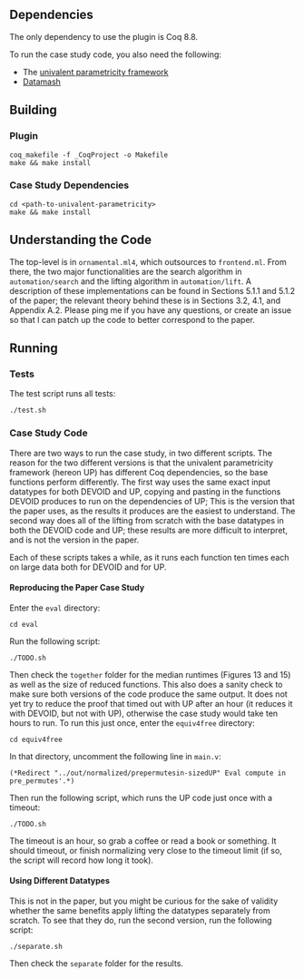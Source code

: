 ## Dependencies

The only dependency to use the plugin is Coq 8.8.

To run the case study code, you also need the following:
* The [univalent parametricity framework](https://github.com/CoqHott/univalent_parametricity)
* [Datamash](https://www.gnu.org/software/datamash/)

## Building

### Plugin

```
coq_makefile -f _CoqProject -o Makefile
make && make install
```

### Case Study Dependencies

```
cd <path-to-univalent-parametricity>
make && make install
```

## Understanding the Code

The top-level is in `ornamental.ml4`, which outsources to `frontend.ml`. From there, the two major functionalities
are the search algorithm in `automation/search` and the lifting algorithm in `automation/lift`. A description
of these implementations can be found in Sections 5.1.1 and 5.1.2 of the paper; the relevant theory behind these is in
Sections 3.2, 4.1, and Appendix A.2. Please ping me if you have any questions, or create an issue so that I can
patch up the code to better correspond to the paper.

## Running

### Tests

The test script runs all tests:

```
./test.sh
```

### Case Study Code

There are two ways to run the case study, in two different scripts.
The reason for the two different versions is that the univalent parametricity framework (hereon UP) has different
Coq dependencies, so the base functions perform differently. 
The first way uses the same exact input datatypes for both DEVOID and UP,
copying and pasting in the functions DEVOID produces to run on the dependencies of UP;
This is the version that the paper uses, as the results it produces are the easiest to understand.
The second way does all of the lifting from scratch with
the base datatypes in both the DEVOID code and UP;
these results are more difficult to interpret, and is not the version in the paper.

Each of these scripts takes a while, as it runs each function ten times each
on large data both for DEVOID and for UP.

#### Reproducing the Paper Case Study

Enter the `eval` directory:

``
cd eval
``

Run the following script:

```
./TODO.sh
```

Then check the `together` folder for the median runtimes (Figures 13 and 15) as well as the size of reduced functions.
This also does a sanity check to make sure both versions of the code produce the same output.
It does not yet try to reduce the proof that timed out with UP after an hour (it reduces it with DEVOID, but not with UP),
otherwise the case study would take ten hours to run. To run this just once, enter the `equiv4free` directory:

``
cd equiv4free
``

In that directory, uncomment the following line in `main.v`:

```
(*Redirect "../out/normalized/prepermutesin-sizedUP" Eval compute in pre_permutes'.*)
```

Then run the following script, which runs the UP code just once with a timeout:

```
./TODO.sh
```

The timeout is an hour, so grab a coffee or read a book or something. It should timeout,
or finish normalizing very close to the timeout limit (if so, the script will record how long it took).

#### Using Different Datatypes

This is not in the paper, but you might be curious for the sake of validity whether the same benefits apply
lifting the datatypes separately from scratch. To see that they do, run the second version, run the following script:

```
./separate.sh
```

Then check the `separate` folder for the results.







